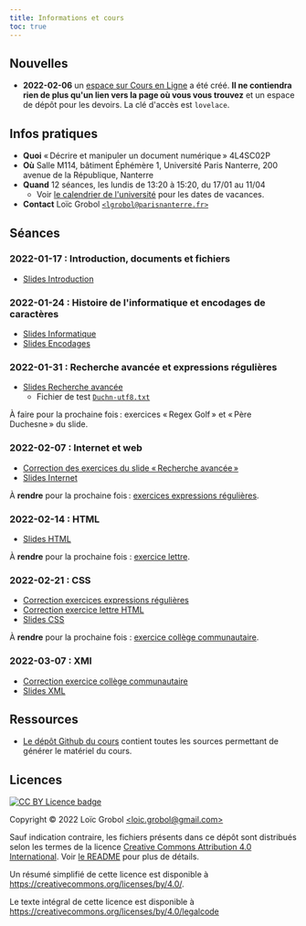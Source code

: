 ```yaml
---
title: Informations et cours
toc: true
---
```


[comment]: <> "LTeX: language=fr"

## Nouvelles

- **2022-02-06** un [espace sur Cours en
  Ligne](https://coursenligne.parisnanterre.fr/course/view.php?id=8022) a été créé. **Il ne
  contiendra rien de plus qu'un lien vers la page où vous vous trouvez** et un espace de dépôt pour
  les devoirs. La clé d'accès est `lovelace`.

## Infos pratiques

- **Quoi** « Décrire et manipuler un document numérique » 4L4SC02P
- **Où** Salle M114, bâtiment Éphémère 1, Université Paris Nanterre, 200 avenue de la République,
  Nanterre
- **Quand** 12 séances, les lundis de 13:20 à 15:20, du 17/01 au 11/04
  - Voir [le calendrier de
    l'université](https://etudiants.parisnanterre.fr/calendrier-universitaire-2021-2022-1018180.kjsp)
    pour les dates de vacances.
- **Contact** Loïc Grobol [`<lgrobol@parisnanterre.fr>`](mailto:lgrobol@parisnanterre.fr)

## Séances

### 2022-01-17 : Introduction, documents et fichiers

- [Slides Introduction](slides/00-introduction/introduction-slides.html)

### 2022-01-24 : Histoire de l'informatique et encodages de caractères

- [Slides Informatique](slides/01-informatique/informatique-slides.html)
- [Slides Encodages](slides/02-encodages/encodages-slides.html)

### 2022-01-31 : Recherche avancée et expressions régulières

- [Slides Recherche avancée](slides/03-recherche/recherche-slides.html)
  - Fichier de test [`Duchn-utf8.txt`](slides/03-recherche/Duchn-utf8.txt)

À faire pour la prochaine fois : exercices « Regex Golf » et « Père Duchesne » du slide.

### 2022-02-07 : Internet et web

- [Correction des exercices du slide « Recherche
  avancée »](slides/03-recherche/correction-slides.html)
- [Slides Internet](slides/04-internet/internet-slides.html)

À **rendre** pour la prochaine fois : [exercices expressions
régulières](slides/03-recherche/exercices.html).

### 2022-02-14 : HTML

- [Slides HTML](slides/05-html/html-slides.html)

À **rendre** pour la prochaine fois : [exercice lettre](slides/05-html/exercice-lettre.html).

### 2022-02-21 : CSS

- [Correction exercices expressions régulières](slides/03-recherche/correction-exercices.html)
- [Correction exercice lettre HTML](slides/05-html/correction-lettre.html)
- [Slides CSS](slides/06-css/css-slides.html)

À **rendre** pour la prochaine fois : [exercice collège
communautaire](slides/06-css/exercice-college.html).

### 2022-03-07 : XMl

- [Correction exercice collège communautaire](slides/06-css/correction-college.html)
- [Slides XML](slides/07-xml/xml-slides.html)

## Ressources

- [Le dépôt Github du cours](https://github.com/LoicGrobol/document-numerique/) contient toutes
  les sources permettant de générer le matériel du cours.
  
## Licences

[![CC BY Licence badge](https://i.creativecommons.org/l/by/4.0/88x31.png)](http://creativecommons.org/licenses/by/4.0/)

Copyright © 2022 Loïc Grobol [\<loic.grobol@gmail.com\>](mailto:loic.grobol@gmail.com)

Sauf indication contraire, les fichiers présents dans ce dépôt sont distribués selon les termes de
la licence [Creative Commons Attribution 4.0
International](https://creativecommons.org/licenses/by/4.0/). Voir [le README](README.md#Licences)
pour plus de détails.

 Un résumé simplifié de cette licence est disponible à
 <https://creativecommons.org/licenses/by/4.0/>.

 Le texte intégral de cette licence est disponible à
 <https://creativecommons.org/licenses/by/4.0/legalcode>

